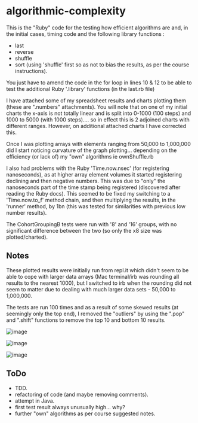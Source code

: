 # algorithmic-complexity


This is the "Ruby" code for the testing how efficient algorithms are and, in the initial cases, timing code and the following library functions :

- last
- reverse
- shuffle
- sort (using 'shuffle' first so as not to bias the results, as per the course instructions).

You just have to amend the code in the for loop in lines 10 & 12 to be able to test the additional Ruby '.library' functions (in the last.rb file)

I have attached some of my spreadsheet results and charts plotting them (these are ".numbers" attachments). You will note that on one of my initial charts the x-axis is not totally linear and is split into 0-1000 (100 steps) and 1000 to 5000 (with 1000 steps).... so in effect this is 2 adjoined charts with different ranges. However, on additional attached charts I have corrected this.

Once I was plotting arrays with elements ranging from 50,000 to 1,000,000 did I start noticing curvature of the graph plotting... depending on the efficiency (or lack of) my "own" algorithms ie ownShuffle.rb

I also had problems with the Ruby 'Time.now.nsec' (for registering nanoseconds), as at higher array element volumes it started registering declining and then negative numbers. This was due to "only" the nanoseconds part of the time stamp being registered (discovered after reading the Ruby docs). This seemed to be fixed my switching to a 'Time.now.to_f' method chain, and then multiplying the results, in the 'runner' method, by 1bn (this was tested for similarities with previous low number results).

The CohortGroupingB tests were run with '8' and '16' groups, with no significant difference between the two (so only the x8 size was plotted/charted).


Notes
-----
These plotted results were initially run from repl.it which didn't seem to be able to cope with larger data arrays (Mac terminal/irb was rounding all results to the nearest 1000), but I switched to irb when the rounding did not seem to matter due to dealing with much larger data sets - 50,000 to 1,000,000.

The tests are run 100 times and as a result of some skewed results (at seemingly only the top end), I removed the "outliers" by using the ".pop" and ".shift" functions to remove the top 10 and bottom 10 results.


![image](https://user-images.githubusercontent.com/18572799/48225221-1ada9e00-e394-11e8-90fc-306921cdd552.png)

![image](https://user-images.githubusercontent.com/18572799/48225423-b23ff100-e394-11e8-896d-2336799bd1a5.png)

![image](https://user-images.githubusercontent.com/18572799/48225571-1498f180-e395-11e8-9153-b7b9241a562a.png)



ToDo
----
- TDD.
- refactoring of code (and maybe removing comments).
- attempt in Java.
- first test result always unusually high... why?
- further "own" algorithms as per course suggested notes.
